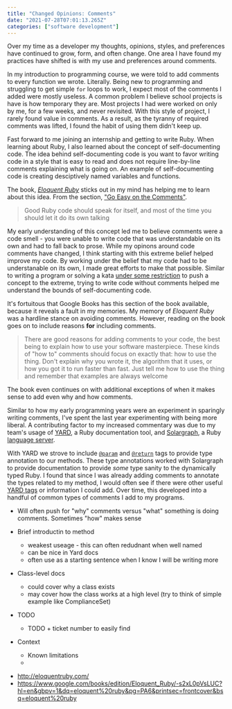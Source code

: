 ```yaml
---
title: "Changed Opinions: Comments"
date: "2021-07-28T07:01:13.265Z"
categories: ["software development"]
---
```


Over my time as a developer my thoughts, opinions, styles, and preferences have continued to grow, form, and often change. One area I have found my practices have shifted is with my use and preferences around comments.

In my introduction to programming course, we were told to add comments to every function we wrote. Literally. Being new to programming and struggling to get simple `for` loops to work, I expect most of the comments I added were mostly useless. A common problem I believe school projects is have is how temporary they are. Most projects I had were worked on only by me, for a few weeks, and never revisited. With this style of project, I rarely found value in comments. As a result, as the tyranny of required comments was lifted, I found the habit of using them didn't keep up.

Fast forward to me joining an internship and getting to write Ruby. When learning about Ruby, I also learned about the concept of self-documenting code. The idea behind self-documenting code is you want to favor writing code in a style that is easy to read and does not require line-by-line comments explaining what is going on. An example of self-documenting code is creating desciptively named variables and functions.

The book, [_Eloquent Ruby_](http://eloquentruby.com/) sticks out in my mind has helping me to learn about this idea. From the section, ["Go Easy on the Comments"](https://www.google.com/books/edition/Eloquent_Ruby/-s2xL0pVsLUC?hl=en&gbpv=1&dq=eloquent%20ruby&pg=PA6&printsec=frontcover&bsq=go%20easy%20on%20the%20comments).

> Good Ruby code should speak for itself, and most of the time you should let it do its own talking

My early understanding of this concept led me to believe comments were a code smell - you were unable to write code that was understandable on its own and had to fall back to prose. While my opinons around code comments have changed, I think starting with this extreme belief helped improve my code. By working under the belief that my code had to be understanable on its own, I made great efforts to make that possible. Similar to writing a program or solving a kata [under some restriction](https://www.youtube.com/watch?v=TKFi3f_W33k&list=PL0zVEGEvSaeHgdv6t242ukQNIOtHNgzOJ&index=5) to push a concept to the extreme, trying to write code without comments helped me understand the bounds of self-documenting code.

It's fortuitous that Google Books has this section of the book available, because it reveals a fault in my memories. My memory of _Eloquent Ruby_ was a hardline stance on avoiding comments. However, reading on the book goes on to include reasons **for** including comments.

> There are good reasons for adding comments to your code, the best being to
> explain how to use your software masterpiece. These kinds of "how to" comments
> should focus on exactly that: how to use the thing. Don't explain why you
> wrote it, the algorithm that it uses, or how you got it to run faster than
> fast. Just tell me how to use the thing and remember that examples are always
> welcome

The book even continues on with additional exceptions of when it makes sense to add even why and how comments.

Similar to how my early programming years were an experiment in sparingly writing comments, I've spent the last year experimenting with being more liberal. A contributing factor to my increased commentary was due to my team's usage of [YARD](https://yardoc.org/), a Ruby documentation tool, and [Solargraph](https://solargraph.org/), a Ruby [language server](https://microsoft.github.io/language-server-protocol/).

With YARD we strove to include [`@param`](https://rubydoc.info/gems/yard/file/docs/Tags.md#param) and [`@return`](https://rubydoc.info/gems/yard/file/docs/Tags.md#return) tags to provide type annotation to our methods. These type annotations worked with Solargraph to provide documentation to provide _some_ type sanity to the dynamically typed Ruby. I found that since I was already adding comments to annotate the types related to my method, I would often see if there were other useful [YARD tags](https://rubydoc.info/gems/yard/file/docs/Tags.md) or information I could add. Over time, this developed into a handful of common types of comments I add to my programs.

- Will often push for "why" comments versus "what" something is doing comments. Sometimes "how" makes sense
- Brief introductin to method
  - weakest useage - this can often redudnant when well named
  - can be nice in Yard docs
  - often use as a starting sentence when I know I will be writing more
- Class-level docs
  - could cover why a class exists
  - may cover how the class works at a high level (try to think of simple example like ComplianceSet)
- TODO
  - TODO + ticket number to easily find
- Context

  - Known limitations
  -

* http://eloquentruby.com/
* https://www.google.com/books/edition/Eloquent_Ruby/-s2xL0pVsLUC?hl=en&gbpv=1&dq=eloquent%20ruby&pg=PA6&printsec=frontcover&bsq=eloquent%20ruby
